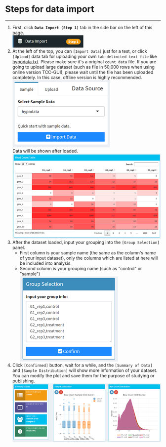 # Steps for data import
---
1. First, click **`Data Import (Step 1)`** tab in the side bar on the left of this page.  
  ![data import tab](../www/dataImportTab.png)  
2. At the left of the top, you can `[Import Data]` just for a test, or click `[Upload]` data tab for uploading your own `tab-delimited text file` like [hypodata.txt](http://www.iu.a.u-tokyo.ac.jp/~kadota/R_seq/data_hypodata_3vs3.txt). Please make sure it's a original `count data` file. If you are going to upload large dataset (such as file in 50,000 rows when using online version TCC-GUI), please wait until the file has been uploaded completely. In this case, offline version is highly recommended.   
  ![load sample data](../www/loadData.png)  
  Data will be shown after loaded.  
  ![load sample data](../www/RawCountTable.png)  
3. After the dataset loaded, input your grouping into the `[Group Selection]` panel. 
   - First column is your sample name (the same as the column's name of your input dataset), only the columns which are listed at here will be included into analysis.   
   - Second column is your grouping name (such as "control" or "sample")  
     ![group selection](../www/GroupSelection.png)  
4. Click `[Confirmed]` button, wait for a while, and the `[Summary of Data]` and `[Sample Distribution]` will show more information of your dataset. You can modify the plot and save them for the purpose of studying or publishing.  
  ![summary of data](../www/summaryOfData.png)  
